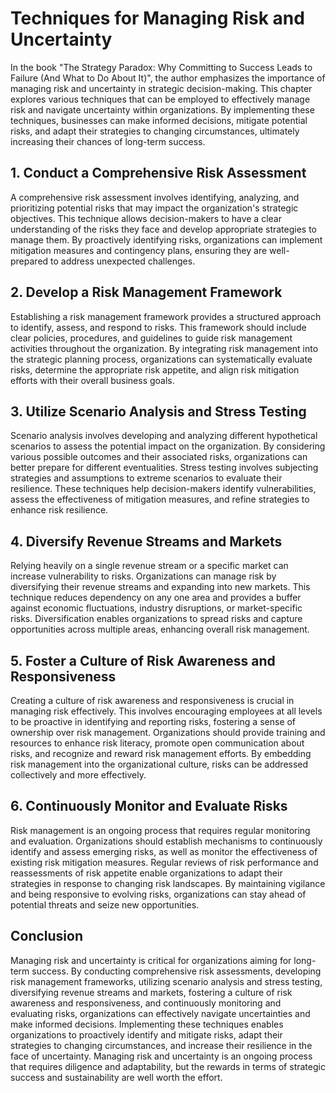 # Techniques for Managing Risk and Uncertainty

In the book "The Strategy Paradox: Why Committing to Success Leads to Failure (And What to Do About It)", the author emphasizes the importance of managing risk and uncertainty in strategic decision-making. This chapter explores various techniques that can be employed to effectively manage risk and navigate uncertainty within organizations. By implementing these techniques, businesses can make informed decisions, mitigate potential risks, and adapt their strategies to changing circumstances, ultimately increasing their chances of long-term success.

## 1\. Conduct a Comprehensive Risk Assessment

A comprehensive risk assessment involves identifying, analyzing, and prioritizing potential risks that may impact the organization's strategic objectives. This technique allows decision-makers to have a clear understanding of the risks they face and develop appropriate strategies to manage them. By proactively identifying risks, organizations can implement mitigation measures and contingency plans, ensuring they are well-prepared to address unexpected challenges.

## 2\. Develop a Risk Management Framework

Establishing a risk management framework provides a structured approach to identify, assess, and respond to risks. This framework should include clear policies, procedures, and guidelines to guide risk management activities throughout the organization. By integrating risk management into the strategic planning process, organizations can systematically evaluate risks, determine the appropriate risk appetite, and align risk mitigation efforts with their overall business goals.

## 3\. Utilize Scenario Analysis and Stress Testing

Scenario analysis involves developing and analyzing different hypothetical scenarios to assess the potential impact on the organization. By considering various possible outcomes and their associated risks, organizations can better prepare for different eventualities. Stress testing involves subjecting strategies and assumptions to extreme scenarios to evaluate their resilience. These techniques help decision-makers identify vulnerabilities, assess the effectiveness of mitigation measures, and refine strategies to enhance risk resilience.

## 4\. Diversify Revenue Streams and Markets

Relying heavily on a single revenue stream or a specific market can increase vulnerability to risks. Organizations can manage risk by diversifying their revenue streams and expanding into new markets. This technique reduces dependency on any one area and provides a buffer against economic fluctuations, industry disruptions, or market-specific risks. Diversification enables organizations to spread risks and capture opportunities across multiple areas, enhancing overall risk management.

## 5\. Foster a Culture of Risk Awareness and Responsiveness

Creating a culture of risk awareness and responsiveness is crucial in managing risk effectively. This involves encouraging employees at all levels to be proactive in identifying and reporting risks, fostering a sense of ownership over risk management. Organizations should provide training and resources to enhance risk literacy, promote open communication about risks, and recognize and reward risk management efforts. By embedding risk management into the organizational culture, risks can be addressed collectively and more effectively.

## 6\. Continuously Monitor and Evaluate Risks

Risk management is an ongoing process that requires regular monitoring and evaluation. Organizations should establish mechanisms to continuously identify and assess emerging risks, as well as monitor the effectiveness of existing risk mitigation measures. Regular reviews of risk performance and reassessments of risk appetite enable organizations to adapt their strategies in response to changing risk landscapes. By maintaining vigilance and being responsive to evolving risks, organizations can stay ahead of potential threats and seize new opportunities.

## Conclusion

Managing risk and uncertainty is critical for organizations aiming for long-term success. By conducting comprehensive risk assessments, developing risk management frameworks, utilizing scenario analysis and stress testing, diversifying revenue streams and markets, fostering a culture of risk awareness and responsiveness, and continuously monitoring and evaluating risks, organizations can effectively navigate uncertainties and make informed decisions. Implementing these techniques enables organizations to proactively identify and mitigate risks, adapt their strategies to changing circumstances, and increase their resilience in the face of uncertainty. Managing risk and uncertainty is an ongoing process that requires diligence and adaptability, but the rewards in terms of strategic success and sustainability are well worth the effort.
